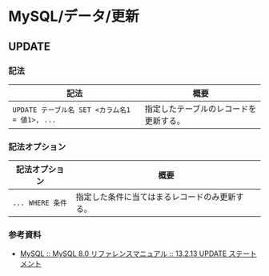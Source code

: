 # MySQL/データ/更新

## UPDATE

### 記法

| 記法                                   | 概要                  |
|--------------------------------------|---------------------|
| `UPDATE テーブル名 SET <カラム名1 = 値1>, ...` | 指定したテーブルのレコードを更新する。 |

### 記法オプション

| 記法オプション   | 概要                                           |
| ---------------- | ---------------------------------------------- |
| `... WHERE 条件` | 指定した条件に当てはまるレコードのみ更新する。 |

### 参考資料

- [MySQL :: MySQL 8.0 リファレンスマニュアル :: 13.2.13 UPDATE ステートメント](https://dev.mysql.com/doc/refman/8.0/ja/update.html)
